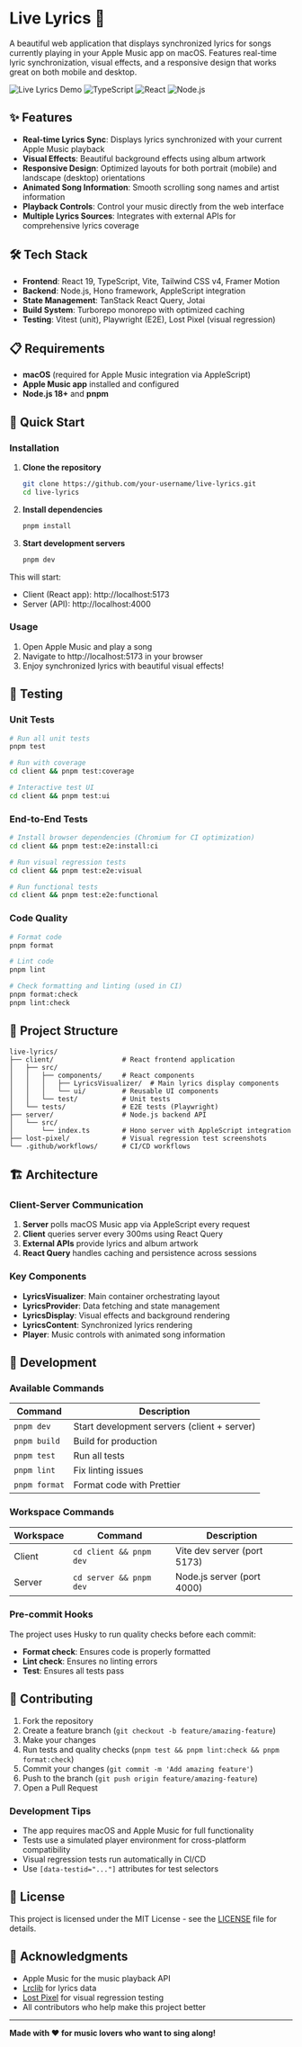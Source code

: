 # Live Lyrics 🎵

A beautiful web application that displays synchronized lyrics for songs currently playing in your Apple Music app on macOS. Features real-time lyric synchronization, visual effects, and a responsive design that works great on both mobile and desktop.

![Live Lyrics Demo](https://img.shields.io/badge/Platform-macOS-blue?logo=apple)
![TypeScript](https://img.shields.io/badge/TypeScript-007ACC?logo=typescript&logoColor=white)
![React](https://img.shields.io/badge/React-20232A?logo=react&logoColor=61DAFB)
![Node.js](https://img.shields.io/badge/Node.js-43853d?logo=node.js&logoColor=white)

## ✨ Features

- **Real-time Lyrics Sync**: Displays lyrics synchronized with your current Apple Music playback
- **Visual Effects**: Beautiful background effects using album artwork
- **Responsive Design**: Optimized layouts for both portrait (mobile) and landscape (desktop) orientations
- **Animated Song Information**: Smooth scrolling song names and artist information
- **Playback Controls**: Control your music directly from the web interface
- **Multiple Lyrics Sources**: Integrates with external APIs for comprehensive lyrics coverage

## 🛠 Tech Stack

- **Frontend**: React 19, TypeScript, Vite, Tailwind CSS v4, Framer Motion
- **Backend**: Node.js, Hono framework, AppleScript integration
- **State Management**: TanStack React Query, Jotai
- **Build System**: Turborepo monorepo with optimized caching
- **Testing**: Vitest (unit), Playwright (E2E), Lost Pixel (visual regression)

## 📋 Requirements

- **macOS** (required for Apple Music integration via AppleScript)
- **Apple Music app** installed and configured
- **Node.js 18+** and **pnpm**

## 🚀 Quick Start

### Installation

1. **Clone the repository**
   ```bash
   git clone https://github.com/your-username/live-lyrics.git
   cd live-lyrics
   ```

2. **Install dependencies**
   ```bash
   pnpm install
   ```

3. **Start development servers**
   ```bash
   pnpm dev
   ```

This will start:
- Client (React app): http://localhost:5173
- Server (API): http://localhost:4000

### Usage

1. Open Apple Music and play a song
2. Navigate to http://localhost:5173 in your browser
3. Enjoy synchronized lyrics with beautiful visual effects!

## 🧪 Testing

### Unit Tests
```bash
# Run all unit tests
pnpm test

# Run with coverage
cd client && pnpm test:coverage

# Interactive test UI
cd client && pnpm test:ui
```

### End-to-End Tests
```bash
# Install browser dependencies (Chromium for CI optimization)
cd client && pnpm test:e2e:install:ci

# Run visual regression tests
cd client && pnpm test:e2e:visual

# Run functional tests
cd client && pnpm test:e2e:functional
```

### Code Quality
```bash
# Format code
pnpm format

# Lint code
pnpm lint

# Check formatting and linting (used in CI)
pnpm format:check
pnpm lint:check
```

## 📁 Project Structure

```
live-lyrics/
├── client/                 # React frontend application
│   ├── src/
│   │   ├── components/     # React components
│   │   │   ├── LyricsVisualizer/  # Main lyrics display components
│   │   │   └── ui/         # Reusable UI components
│   │   └── test/           # Unit tests
│   └── tests/              # E2E tests (Playwright)
├── server/                 # Node.js backend API
│   └── src/
│       └── index.ts        # Hono server with AppleScript integration
├── lost-pixel/             # Visual regression test screenshots
└── .github/workflows/      # CI/CD workflows
```

## 🏗 Architecture

### Client-Server Communication
1. **Server** polls macOS Music app via AppleScript every request
2. **Client** queries server every 300ms using React Query
3. **External APIs** provide lyrics and album artwork
4. **React Query** handles caching and persistence across sessions

### Key Components
- **LyricsVisualizer**: Main container orchestrating layout
- **LyricsProvider**: Data fetching and state management
- **LyricsDisplay**: Visual effects and background rendering
- **LyricsContent**: Synchronized lyrics rendering
- **Player**: Music controls with animated song information

## 🔧 Development

### Available Commands

| Command | Description |
|---------|-------------|
| `pnpm dev` | Start development servers (client + server) |
| `pnpm build` | Build for production |
| `pnpm test` | Run all tests |
| `pnpm lint` | Fix linting issues |
| `pnpm format` | Format code with Prettier |

### Workspace Commands

| Workspace | Command | Description |
|-----------|---------|-------------|
| Client | `cd client && pnpm dev` | Vite dev server (port 5173) |
| Server | `cd server && pnpm dev` | Node.js server (port 4000) |

### Pre-commit Hooks

The project uses Husky to run quality checks before each commit:
- **Format check**: Ensures code is properly formatted
- **Lint check**: Ensures no linting errors
- **Test**: Ensures all tests pass

## 🤝 Contributing

1. Fork the repository
2. Create a feature branch (`git checkout -b feature/amazing-feature`)
3. Make your changes
4. Run tests and quality checks (`pnpm test && pnpm lint:check && pnpm format:check`)
5. Commit your changes (`git commit -m 'Add amazing feature'`)
6. Push to the branch (`git push origin feature/amazing-feature`)
7. Open a Pull Request

### Development Tips

- The app requires macOS and Apple Music for full functionality
- Tests use a simulated player environment for cross-platform compatibility
- Visual regression tests run automatically in CI/CD
- Use `[data-testid="..."]` attributes for test selectors

## 📝 License

This project is licensed under the MIT License - see the [LICENSE](LICENSE) file for details.

## 🙏 Acknowledgments

- Apple Music for the music playback API
- [Lrclib](https://lrclib.net/) for lyrics data
- [Lost Pixel](https://lost-pixel.com/) for visual regression testing
- All contributors who help make this project better

---

**Made with ❤️ for music lovers who want to sing along!**